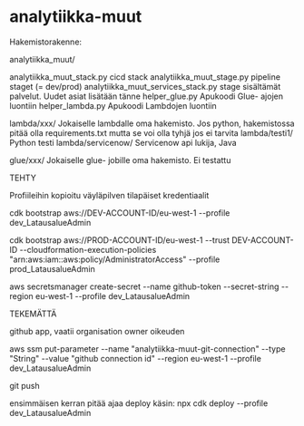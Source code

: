 # analytiikka-muut



Hakemistorakenne:

analytiikka_muut/

analytiikka_muut_stack.py  cicd stack
analytiikka_muut_stage.py  pipeline staget (= dev/prod)
analytiikka_muut_services_stack.py  stage sisältämät palvelut. Uudet asiat lisätään tänne
helper_glue.py  Apukoodi Glue- ajojen luontiin
helper_lambda.py  Apukoodi Lambdojen luontiin

lambda/xxx/  Jokaiselle lambdalle oma hakemisto. Jos python, hakemistossa pitää olla requirements.txt mutta se voi olla tyhjä jos ei tarvita
lambda/testi1/  Python testi
lambda/servicenow/  Servicenow api lukija, Java

glue/xxx/  Jokaiselle glue- jobille oma hakemisto. Ei testattu










TEHTY

Profiileihin kopioitu väyläpilven tilapäiset kredentiaalit

cdk bootstrap aws://DEV-ACCOUNT-ID/eu-west-1 --profile dev_LatausalueAdmin

cdk bootstrap aws://PROD-ACCOUNT-ID/eu-west-1 --trust DEV-ACCOUNT-ID --cloudformation-execution-policies "arn:aws:iam::aws:policy/AdministratorAccess" --profile prod_LatausalueAdmin

aws secretsmanager create-secret --name github-token --secret-string <github token> --region eu-west-1 --profile dev_LatausalueAdmin



TEKEMÄTTÄ

github app, vaatii organisation owner oikeuden

aws ssm put-parameter --name "analytiikka-muut-git-connection" --type "String" --value "github connection id" --region eu-west-1 --profile dev_LatausalueAdmin


git push

ensimmäisen kerran pitää ajaa deploy käsin:
npx cdk deploy --profile dev_LatausalueAdmin


